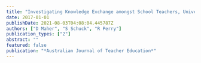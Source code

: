 ```yaml
---
title: "Investigating Knowledge Exchange amongst School Teachers, University Teacher Educators and Industry Partners."
date: 2017-01-01
publishDate: 2021-08-03T04:08:04.445787Z
authors: ["D Maher", "S Schuck", "R Perry"]
publication_types: ["2"]
abstract: ""
featured: false
publication: "*Australian Journal of Teacher Education*"
---
```


